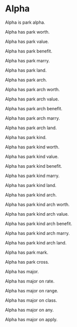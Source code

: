 # Alpha

Alpha is park alpha.

Alpha has park worth.

Alpha has park value.

Alpha has park benefit.

Alpha has park marry.

Alpha has park land.

Alpha has park arch.

Alpha has park arch worth.

Alpha has park arch value.

Alpha has park arch benefit.

Alpha has park arch marry.

Alpha has park arch land.

Alpha has park kind.

Alpha has park kind worth.

Alpha has park kind value.

Alpha has park kind benefit.

Alpha has park kind marry.

Alpha has park kind land.

Alpha has park kind arch.

Alpha has park kind arch worth.

Alpha has park kind arch value.

Alpha has park kind arch benefit.

Alpha has park kind arch marry.

Alpha has park kind arch land.

Alpha has park mark.

Alpha has park cross.

Alpha has major.

Alpha has major on rate.

Alpha has major on range.

Alpha has major on class.

Alpha has major on any.

Alpha has major on apply.